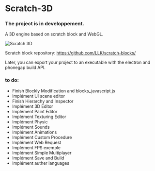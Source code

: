 # Scratch-3D

### The project is in developpement.

A 3D engine based on scratch block and WebGL.

![Scratch 3D](https://raw.githubusercontent.com/chtibizoux/Scratch-3D/master/ScreenShot.jpg)

Scratch block repository: https://github.com/LLK/scratch-blocks/

Later, you can export your project to an executable with the electron and phonegap build API.

### to do:

- Finish Blockly Modification and blocks_javascript.js
- Implément UI scene editor
- Finish Hierarchy and Inspector
- Implément 3D Editor
- Implément Paint Editor
- Implément Texturing Editor
- Implément Physic
- Implément Sounds
- Implément Animations
- Implément Custom Procedure
- Implément Web Request
- Implément FPS exemple
- Implément Simple Multiplayer
- Implément Save and Build
- Implément auther languages
